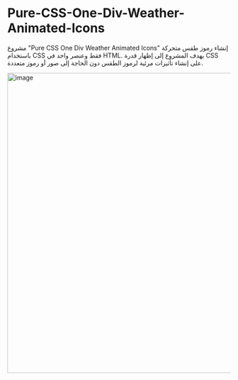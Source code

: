 # Pure-CSS-One-Div-Weather-Animated-Icons

مشروع "Pure CSS One Div Weather Animated Icons" إنشاء رموز طقس متحركة باستخدام CSS فقط وعنصر واحد في HTML.
يهدف المشروع إلى إظهار قدرة CSS على إنشاء تأثيرات مرئية لرموز الطقس دون الحاجة إلى صور أو رموز متعددة.

<img width="676" alt="image" src="https://github.com/lujain142/Pure-CSS-One-Div-Weather-Animated-Icons/assets/129529915/4ce53b24-91c4-4d02-b434-fd3f5bc06be2">

